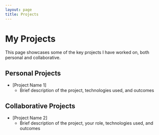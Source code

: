 ```yaml
---
layout: page
title: Projects
---
```


# My Projects

This page showcases some of the key projects I have worked on, both personal and collaborative.

## Personal Projects

- [Project Name 1]
  - Brief description of the project, technologies used, and outcomes

## Collaborative Projects

- [Project Name 2]
  - Brief description of the project, your role, technologies used, and outcomes